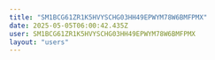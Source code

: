 ```yaml
---
title: "SM1BCG61ZR1K5HVYSCHG03HH49EPWYM78W6BMFPMX"
date: 2025-05-05T06:00:42.435Z
user: SM1BCG61ZR1K5HVYSCHG03HH49EPWYM78W6BMFPMX
layout: "users"
---
```

    